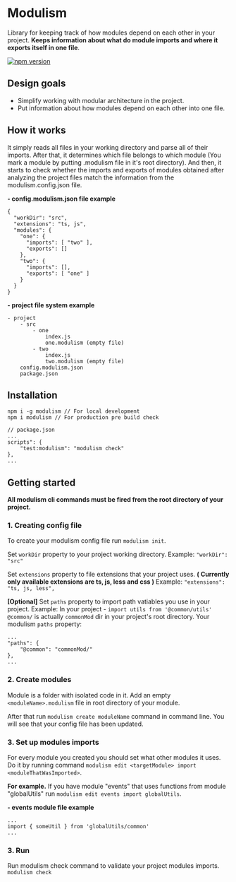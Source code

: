 # Modulism
Library for keeping track of how modules depend on each other in your project. **Keeps information about what do module imports and where it exports itself in one file**.

[![npm version](https://img.shields.io/npm/v/modulism.svg?style=flat-square)](https://www.npmjs.com/package/modulism)

## Design goals
* Simplify working with modular architecture in the project.
* Put information about how modules depend on each other into one file.

## How it works
It simply reads all files in your working directory and parse all of their imports. After that, it determines which file belongs to which module (You mark a module by putting <moduleName>.modulism file in it's root directory). And then, it starts to check whether the imports and exports of modules obtained after analyzing the project files match the information from the modulism.config.json file.

**- config.modulism.json file example**
```
{
  "workDir": "src",
  "extensions": "ts, js",
  "modules": {
    "one": {
      "imports": [ "two" ],
      "exports": []
    },
    "two": {
      "imports": [],
      "exports": [ "one" ]
    }
  }
}
```
**- project file system example**
```
- project
    - src
        - one
            index.js
            one.modulism (empty file)
        - two
            index.js
            two.modulism (empty file)
    config.modulism.json
    package.json
```

## Installation
```
npm i -g modulism // For local development
npm i modulism // For production pre build check 
```
```
// package.json
...
scripts": {
    "test:modulism": "modulism check"
},
...
```

## Getting started
**All modulism cli commands must be fired from the root directory of your project.**

### 1. Creating config file
To create your modulism config file run `modulism init`.

Set `workDir` property to your project working directory.
Example: `"workDir": "src"`

Set `extensions` property to file extensions that your project uses. **( Currently only available extensions are ts, js, less and css )**
Example: `"extensions": "ts, js, less",`

**[Optional]** Set `paths` property to import path vatiables you use in your project.
Example: 
In your project - `import utils from '@common/utils'`
`@common/` is actually `commonMod` dir in your project's root directory. 
Your modulism `paths` property:
```
...
"paths": {
    "@common": "commonMod/"
},
...
```

### 2. Create modules
Module is a folder with isolated code in it. Add an empty `<moduleName>.modulism` file in root directory of your module.

After that run `modulism create moduleName` command in command line. You will see that your config file has been updated.

### 3. Set up modules imports
For every module you created you should set what other modules it uses. Do it by running command `modulism edit <targetModule> import <moduleThatWasImported>`.

**For example.** If you have module "events" that uses functions from module "globalUtils" run `modulism edit events import globalUtils`.

**- events module file example**
```
...
import { someUtil } from 'globalUtils/common'
...
```

### 3. Run
Run modulism check command to validate your project modules imports. `modulism check`